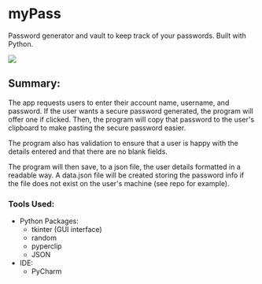 # myPass

Password generator and vault to keep track of your passwords. Built with Python.

![](https://github.com/rifleben/myPass_gif/blob/main/myPass.gif)


## Summary:

The app requests users to enter their account name, username, and password. If the user wants a secure password generated, the program will offer one if clicked. Then, the program will copy that password to the user's clipboard to make pasting the secure password easier.

The program also has validation to ensure that a user is happy with the details entered and that there are no blank fields.

The program will then save, to a json file, the user details formatted in a readable way. A data.json file will be created storing the password info if the file does not exist on the user's machine (see repo for example). 

### Tools Used:
- Python Packages:
  - tkinter (GUI interface)
  - random
  - pyperclip
  - JSON
- IDE:
  - PyCharm
